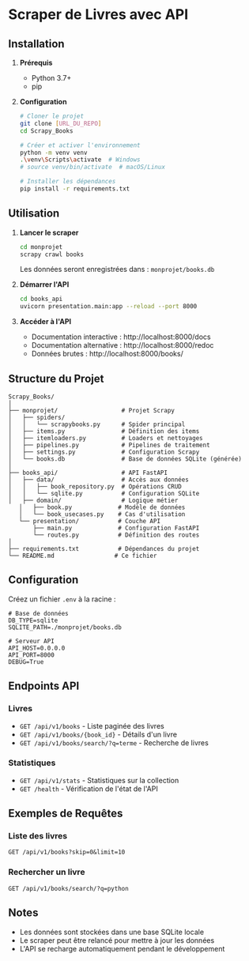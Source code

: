 #  Scraper de Livres avec API

##  Installation

1. **Prérequis**
   - Python 3.7+
   - pip

2. **Configuration**
   ```bash
   # Cloner le projet
   git clone [URL_DU_REPO]
   cd Scrapy_Books

   # Créer et activer l'environnement
   python -m venv venv
   .\venv\Scripts\activate  # Windows
   # source venv/bin/activate  # macOS/Linux

   # Installer les dépendances
   pip install -r requirements.txt
   ```

##  Utilisation

1. **Lancer le scraper**
   ```bash
   cd monprojet
   scrapy crawl books
   ```
   
   Les données seront enregistrées dans : `monprojet/books.db`

2. **Démarrer l'API**
   ```bash
   cd books_api
   uvicorn presentation.main:app --reload --port 8000
   ```

3. **Accéder à l'API**
   - Documentation interactive : http://localhost:8000/docs
   - Documentation alternative : http://localhost:8000/redoc
   - Données brutes : http://localhost:8000/books/

##  Structure du Projet

```
Scrapy_Books/
│
├── monprojet/                  # Projet Scrapy
│   ├── spiders/
│   │   └── scrapybooks.py      # Spider principal
│   ├── items.py                # Définition des items
│   ├── itemloaders.py          # Loaders et nettoyages
│   ├── pipelines.py            # Pipelines de traitement
│   ├── settings.py             # Configuration Scrapy
│   └── books.db                # Base de données SQLite (générée)
│
├── books_api/                  # API FastAPI
│   ├── data/                   # Accès aux données
│   │   ├── book_repository.py  # Opérations CRUD
│   │   └── sqlite.py           # Configuration SQLite
│   ├── domain/                 # Logique métier
   │   ├── book.py             # Modèle de données
   │   └── book_usecases.py    # Cas d'utilisation
   └── presentation/           # Couche API
       ├── main.py             # Configuration FastAPI
       └── routes.py           # Définition des routes
│
├── requirements.txt           # Dépendances du projet
└── README.md                 # Ce fichier
```

##  Configuration

Créez un fichier `.env` à la racine :

```env
# Base de données
DB_TYPE=sqlite
SQLITE_PATH=./monprojet/books.db

# Serveur API
API_HOST=0.0.0.0
API_PORT=8000
DEBUG=True
```

##  Endpoints API

### Livres
- `GET /api/v1/books` - Liste paginée des livres
- `GET /api/v1/books/{book_id}` - Détails d'un livre
- `GET /api/v1/books/search/?q=terme` - Recherche de livres

### Statistiques
- `GET /api/v1/stats` - Statistiques sur la collection
- `GET /health` - Vérification de l'état de l'API

##  Exemples de Requêtes

### Liste des livres
```http
GET /api/v1/books?skip=0&limit=10
```

### Rechercher un livre
```http
GET /api/v1/books/search/?q=python
```

##  Notes
- Les données sont stockées dans une base SQLite locale
- Le scraper peut être relancé pour mettre à jour les données
- L'API se recharge automatiquement pendant le développement